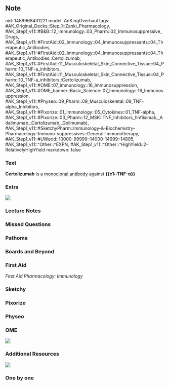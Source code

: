 ## Note
nid: 1489968431221
model: AnKingOverhaul
tags: #AK_Original_Decks::Step_1::Zanki_Pharmacology, #AK_Step1_v11::#B&B::12_Immunology::03_Pharm::02_Immunosuppressive_Drugs, #AK_Step1_v11::#FirstAid::02_Immunology::04_Immunosuppressants::04_Therapeutic_Antibodies, #AK_Step1_v11::#FirstAid::02_Immunology::04_Immunosuppressants::04_Therapeutic_Antibodies::Certolizumab, #AK_Step1_v11::#FirstAid::11_Musculoskeletal_Skin_Connective_Tissue::04_Pharm::10_TNF-a_inhibitors, #AK_Step1_v11::#FirstAid::11_Musculoskeletal_Skin_Connective_Tissue::04_Pharm::10_TNF-a_inhibitors::Certolizumab, #AK_Step1_v11::#OME::07_Immunology::16_Immunosuppression, #AK_Step1_v11::#OME_banner::Basic_Science::07_Immunology::16_Immunosuppression, #AK_Step1_v11::#Physeo::09_Pharm::09_Musculoskeletal::09_TNF-alpha_Inhibitors, #AK_Step1_v11::#Pixorize::01_Immunology::05_Cytokines::01_TNF-alpha, #AK_Step1_v11::#Pixorize::03_Pharm::12_MSK::TNF_Inhibitors_(Infliximab,_Adalimumab._Certolizumab,_Golimumab), #AK_Step1_v11::#SketchyPharm::Immunology-&-Biochemistry-Pharmacology::Immuno-suppressives::General-Immunotherapy, #AK_Step1_v11::#UWorld::10000-99999::14000-14999::14805, #AK_Step1_v11::^Other::^EXPN, #AK_Step1_v11::^Other::^HighYield::2-RelativelyHighYield
markdown: false

### Text
<div>
  <b>Certolizumab</b> is a <u>monoclonal antibody</u> against
  <b>{{c1::TNF-α}}</b>
</div>

### Extra
<img src="paste-309143156031768.jpg">

### Lecture Notes


### Missed Questions


### Pathoma


### Boards and Beyond


### First Aid
<div>
  <i>First Aid Pharmacology: Immunology</i>
</div>
<div style="font-weight: bold;"></div>

### Sketchy


### Pixorize


### Physeo


### OME
<div class="ome-widget">
  <a href=
  "https://onlinemeded.org/spa/immunology/immunosuppression/acquire?ref=anki">
  <img src="_OME_AnkiFlashcards_Lesson_1.png"></a>
</div>

### Additional Resources
<img src="paste-57862dc4828531c44a7b6d4afbd875355824f42a.jpg">

### One by one

